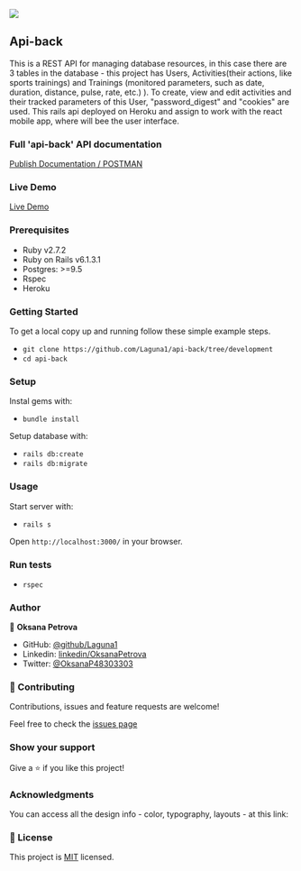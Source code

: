 ![](https://img.shields.io/badge/Microverse-blueviolet)

## Api-back
This is a REST API for managing database resources, in this case there are 3 tables in the database - this project has Users, Activities(their actions,  like sports trainings) and Trainings (monitored parameters, such as date, duration, distance, pulse, rate, etc.) ).
To create, view and edit activities and their tracked parameters of this User, "password_digest" and "cookies" are used.
This rails api deployed on Heroku and assign to work with the react mobile app, where will bee the user interface.


### Full 'api-back' API documentation 
[Publish Documentation / POSTMAN](https://documenter.getpostman.com/view/13821409/TzRSgnE8#f2e32b87-f733-4bc0-a600-213056730823)

### Live Demo

[Live Demo](https://final-api-backend.herokuapp.com/)

### Prerequisites

- Ruby v2.7.2
- Ruby on Rails v6.1.3.1
- Postgres: >=9.5
- Rspec
- Heroku

### Getting Started

To get a local copy up and running follow these simple example steps.
- `git clone https://github.com/Laguna1/api-back/tree/development`
- `cd api-back`

### Setup

Instal gems with:

- `bundle install`

Setup database with:
 - `rails db:create`
 - `rails db:migrate`

### Usage

Start server with:

- `rails s`

Open `http://localhost:3000/` in your browser.

### Run tests

- `rspec`




### Author

👤 **Oksana Petrova**

- GitHub: [@github/Laguna1](https://github.com/Laguna1)
- Linkedin: [linkedin/OksanaPetrova](https://www.linkedin.com/in/oksana-petrova/)
- Twitter: [@OksanaP48303303](https://twitter.com/OksanaP48303303)

### 🤝 Contributing

Contributions, issues and feature requests are welcome!

Feel free to check the [issues page](https://github.com/Laguna1/api-back/issues)

### Show your support

Give a ⭐️ if you like this project!

### Acknowledgments

You can access all the design info - color, typography, layouts - at this link:

### 📝 License
This project is [MIT](https://github.com/Laguna1/api-back/LICENSE) licensed.
